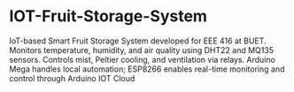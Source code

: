 # IOT-Fruit-Storage-System
IoT-based Smart Fruit Storage System developed for EEE 416 at BUET. Monitors temperature, humidity, and air quality using DHT22 and MQ135 sensors. Controls mist, Peltier cooling, and ventilation via relays. Arduino Mega handles local automation; ESP8266 enables real-time monitoring and control through Arduino IOT Cloud
